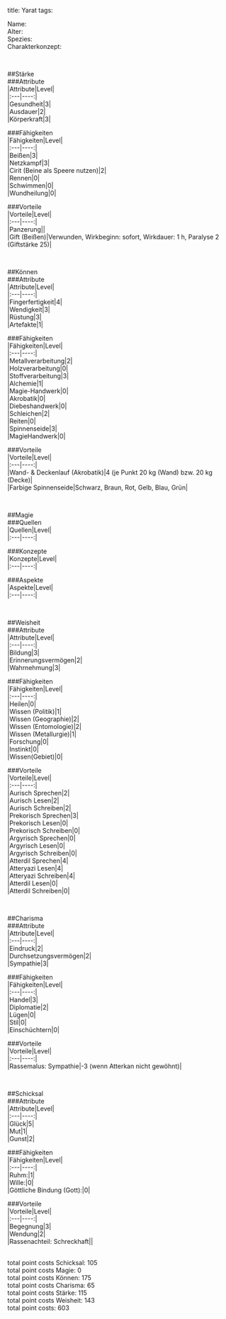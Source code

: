 title: Yarat
tags: 

Name:  
Alter:  
Spezies:  
Charakterkonzept:  
  
  
  
&nbsp;  
  
##Stärke  
###Attribute  
|Attribute|Level|  
|:---|----:|  
|Gesundheit|3|  
|Ausdauer|2|  
|Körperkraft|3|  
  
  
###Fähigkeiten  
|Fähigkeiten|Level|  
|:---|----:|  
|Beißen|3|  
|Netzkampf|3|  
|Cirit (Beine als Speere nutzen)|2|  
|Rennen|0|  
|Schwimmen|0|  
|Wundheilung|0|  
  
###Vorteile  
|Vorteile|Level|  
|:---|----:|  
|Panzerung||  
|Gift (Beißen)|Verwunden, Wirkbeginn: sofort, Wirkdauer: 1 h, Paralyse 2 (Giftstärke 25)|     
  
&nbsp;  
  
##Können  
###Attribute  
|Attribute|Level|  
|:---|----:|  
|Fingerfertigkeit|4|  
|Wendigkeit|3|  
|Rüstung|3|  
|Artefakte|1|  
  
  
###Fähigkeiten  
|Fähigkeiten|Level|  
|:---|----:|  
|Metallverarbeitung|2|  
|Holzverarbeitung|0|  
|Stoffverarbeitung|3|  
|Alchemie|1|  
|Magie-Handwerk|0|  
|Akrobatik|0|  
|Diebeshandwerk|0|  
|Schleichen|2|  
|Reiten|0|  
|Spinnenseide|3|  
|MagieHandwerk|0|  
  
###Vorteile  
|Vorteile|Level|  
|:---|----:|  
|Wand- & Deckenlauf (Akrobatik)|4 (je Punkt 20 kg (Wand) bzw. 20 kg (Decke)|  
|Farbige Spinnenseide|Schwarz, Braun, Rot, Gelb, Blau, Grün|  
  
  
&nbsp;  
  
##Magie  
###Quellen  
|Quellen|Level|  
|:---|----:|  
  
  
###Konzepte  
|Konzepte|Level|  
|:---|----:|  
  
  
###Aspekte  
|Aspekte|Level|  
|:---|----:|  
  
  
  
&nbsp;  
  
##Weisheit  
###Attribute  
|Attribute|Level|  
|:---|----:|  
|Bildung|3|  
|Erinnerungsvermögen|2|  
|Wahrnehmung|3|  
  
  
###Fähigkeiten  
|Fähigkeiten|Level|  
|:---|----:|  
|Heilen|0|  
|Wissen (Politik)|1|  
|Wissen (Geographie)|2|  
|Wissen (Entomologie)|2|  
|Wissen (Metallurgie)|1|  
|Forschung|0|  
|Instinkt|0|  
|Wissen(Gebiet)|0|  
  
  
###Vorteile  
|Vorteile|Level|  
|:---|----:|  
|Aurisch Sprechen|2|  
|Aurisch Lesen|2|  
|Aurisch Schreiben|2|  
|Prekorisch Sprechen|3|  
|Prekorisch Lesen|0|  
|Prekorisch Schreiben|0|  
|Argyrisch Sprechen|0|  
|Argyrisch Lesen|0|  
|Argyrisch Schreiben|0|  
|Atterdil Sprechen|4|  
|Atteryazi Lesen|4|  
|Atteryazi Schreiben|4|  
|Atterdil Lesen|0|  
|Atterdil Schreiben|0|  
  
  
  
&nbsp;  
  
##Charisma  
###Attribute  
|Attribute|Level|  
|:---|----:|  
|Eindruck|2|  
|Durchsetzungsvermögen|2|  
|Sympathie|3|  
  
  
###Fähigkeiten  
|Fähigkeiten|Level|  
|:---|----:|  
|Handel|3|  
|Diplomatie|2|  
|Lügen|0|  
|Stil|0|  
|Einschüchtern|0|  
  
###Vorteile  
|Vorteile|Level|  
|:---|----:|  
|Rassemalus: Sympathie|-3 (wenn Atterkan nicht gewöhnt)|  
  
&nbsp;  
  
##Schicksal  
###Attribute  
|Attribute|Level|  
|:---|----:|  
|Glück|5|  
|Mut|1|  
|Gunst|2|  
  
  
###Fähigkeiten  
|Fähigkeiten|Level|  
|:---|----:|  
|Ruhm:|1|  
|Wille:|0|  
|Göttliche Bindung (Gott):|0|  
  
###Vorteile  
|Vorteile|Level|  
|:---|----:|  
|Begegnung|3|  
|Wendung|2|  
|Rassenachteil: Schreckhaft||  


  
&nbsp;  
total point costs Schicksal: 105  
total point costs Magie: 0  
total point costs Können: 175  
total point costs Charisma: 65  
total point costs Stärke: 115  
total point costs Weisheit: 143  
total point costs: 603  
